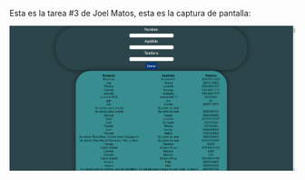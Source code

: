 Esta es la tarea #3 de Joel Matos, esta es la captura de pantalla:

![Mi captura de pantalla](img/Tarea.png)